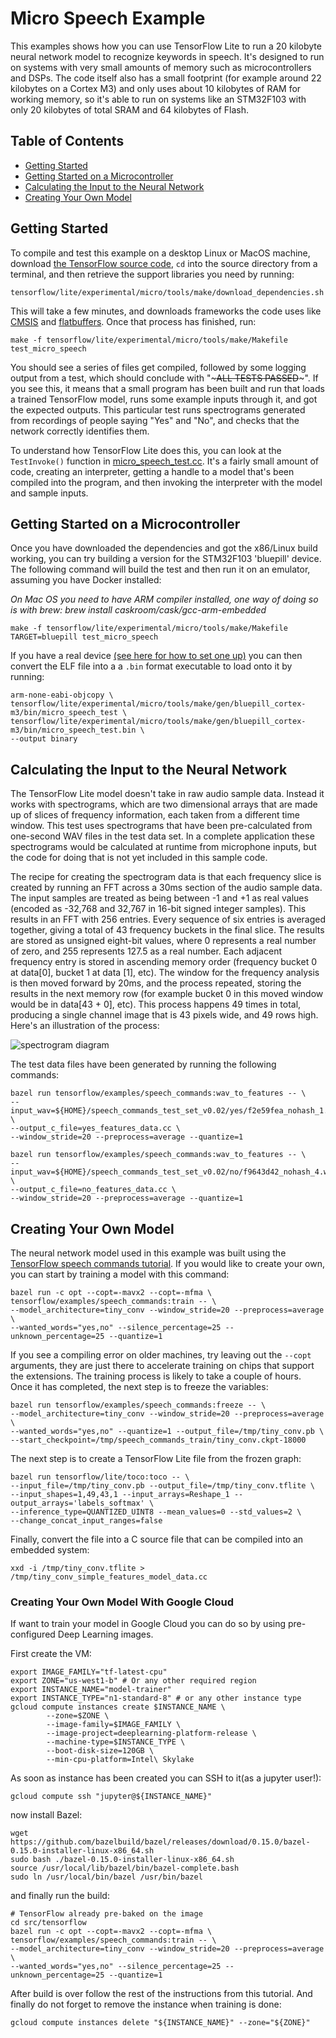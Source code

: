 # Micro Speech Example

This examples shows how you can use TensorFlow Lite to run a 20 kilobyte neural network model to recognize keywords in speech. It's designed to run on systems with very small amounts of memory such as microcontrollers and DSPs. The code itself also has a small footprint (for example around 22 kilobytes on a Cortex M3) and only uses about 10 kilobytes of RAM for working memory, so it's able to run on systems like an STM32F103 with only 20 kilobytes of total SRAM and 64 kilobytes of Flash.

## Table of Contents

  - [Getting Started](#getting-started)
  - [Getting Started on a Microcontroller](#getting-started-on-a-microcontroller)
  - [Calculating the Input to the Neural Network](#calculating-the-input-to-the-neural-network)
  - [Creating Your Own Model](#creating-your-own-model)

## Getting Started

To compile and test this example on a desktop Linux or MacOS machine, download [the TensorFlow source code](https://github.com/tensorflow/tensorflow), `cd` into the source directory from a terminal, and then retrieve the support libraries you need by running:

```
tensorflow/lite/experimental/micro/tools/make/download_dependencies.sh
```

This will take a few minutes, and downloads frameworks the code uses like [CMSIS](https://developer.arm.com/embedded/cmsis) and [flatbuffers](https://google.github.io/flatbuffers/). Once that process has finished, run:

```
make -f tensorflow/lite/experimental/micro/tools/make/Makefile test_micro_speech
```

You should see a series of files get compiled, followed by some logging output from a test, which should conclude with "~~~ALL TESTS PASSED~~~". If you see this, it means that a small program has been built and run that loads a trained TensorFlow model, runs some example inputs through it, and got the expected outputs. This particular test runs spectrograms generated from recordings of people saying "Yes" and "No", and checks that the network correctly identifies them.

To understand how TensorFlow Lite does this, you can look at the `TestInvoke()` function in [micro_speech_test.cc](https://github.com/tensorflow/tensorflow/tree/master/tensorflow/lite/experimental/micro/examples/micro_speech/micro_speech_test.cc). It's a fairly small amount of code, creating an interpreter, getting a handle to a model that's been compiled into the program, and then invoking the interpreter with the model and sample inputs.

## Getting Started on a Microcontroller

Once you have downloaded the dependencies and got the x86/Linux build working, you can try building a version for the STM32F103 'bluepill' device. The following command will build the test and then run it on an emulator, assuming you have Docker installed:

*On Mac OS you need to have ARM compiler installed, one way of doing so is with
brew: brew install caskroom/cask/gcc-arm-embedded*

```
make -f tensorflow/lite/experimental/micro/tools/make/Makefile TARGET=bluepill test_micro_speech
```

If you have a real device [(see here for how to set one up)](https://github.com/google/stm32_bare_lib/tree/master/README.md) you can then convert the ELF file into a  a `.bin` format executable to load onto it by running:

```
arm-none-eabi-objcopy \
tensorflow/lite/experimental/micro/tools/make/gen/bluepill_cortex-m3/bin/micro_speech_test \
tensorflow/lite/experimental/micro/tools/make/gen/bluepill_cortex-m3/bin/micro_speech_test.bin \
--output binary
```

## Calculating the Input to the Neural Network

The TensorFlow Lite model doesn't take in raw audio sample data. Instead it works with spectrograms, which are two dimensional arrays that are made up of slices of frequency information, each taken from a different time window. This test uses spectrograms that have been pre-calculated from one-second WAV files in the test data set. In a complete application these spectrograms would be calculated at runtime from microphone inputs, but the code for doing that is not yet included in this sample code.

The recipe for creating the spectrogram data is that each frequency slice is created by running an FFT across a 30ms section of the audio sample data. The input samples are treated as being between -1 and +1 as real values (encoded as -32,768 and 32,767 in 16-bit signed integer samples). This results in an FFT with 256 entries. Every sequence of six entries is averaged together, giving a total of 43 frequency buckets in the final slice. The results are stored as unsigned eight-bit values, where 0 represents a real number of zero, and 255 represents 127.5 as a real number. Each adjacent frequency entry is stored in ascending memory order (frequency bucket 0 at data[0], bucket 1 at data [1], etc). The window for the frequency analysis is then moved forward by 20ms, and the process repeated, storing the results in the next memory row (for example bucket 0 in this moved window would be in data[43 + 0], etc). This process happens 49 times in total, producing a single channel image that is 43 pixels wide, and 49 rows high. Here's an illustration of the process:

![spectrogram diagram](https://storage.googleapis.com/download.tensorflow.org/example_images/spectrogram_diagram.png)


The test data files have been generated by running the following commands:

```
bazel run tensorflow/examples/speech_commands:wav_to_features -- \
--input_wav=${HOME}/speech_commands_test_set_v0.02/yes/f2e59fea_nohash_1.wav \
--output_c_file=yes_features_data.cc \
--window_stride=20 --preprocess=average --quantize=1

bazel run tensorflow/examples/speech_commands:wav_to_features -- \
--input_wav=${HOME}/speech_commands_test_set_v0.02/no/f9643d42_nohash_4.wav \
--output_c_file=no_features_data.cc \
--window_stride=20 --preprocess=average --quantize=1
```

## Creating Your Own Model

The neural network model used in this example was built using the [TensorFlow speech commands tutorial](https://www.tensorflow.org/tutorials/sequences/audio_recognition). If you would like to create your own, you can start by training a model with this command:

```
bazel run -c opt --copt=-mavx2 --copt=-mfma \
tensorflow/examples/speech_commands:train -- \
--model_architecture=tiny_conv --window_stride=20 --preprocess=average \
--wanted_words="yes,no" --silence_percentage=25 --unknown_percentage=25 --quantize=1
```

If you see a compiling error on older machines, try leaving out the `--copt` arguments, they are just there to accelerate training on chips that support the extensions. The training process is likely to take a couple of hours. Once it has completed, the next step is to freeze the variables:

```
bazel run tensorflow/examples/speech_commands:freeze -- \
--model_architecture=tiny_conv --window_stride=20 --preprocess=average \
--wanted_words="yes,no" --quantize=1 --output_file=/tmp/tiny_conv.pb \
--start_checkpoint=/tmp/speech_commands_train/tiny_conv.ckpt-18000
```

The next step is to create a TensorFlow Lite file from the frozen graph:

```
bazel run tensorflow/lite/toco:toco -- \
--input_file=/tmp/tiny_conv.pb --output_file=/tmp/tiny_conv.tflite \
--input_shapes=1,49,43,1 --input_arrays=Reshape_1 --output_arrays='labels_softmax' \
--inference_type=QUANTIZED_UINT8 --mean_values=0 --std_values=2 \
--change_concat_input_ranges=false
```

Finally, convert the file into a C source file that can be compiled into an embedded system:

```
xxd -i /tmp/tiny_conv.tflite > /tmp/tiny_conv_simple_features_model_data.cc
```

### Creating Your Own Model With Google Cloud

If want to train your model in Google Cloud you can do so by using
pre-configured Deep Learning images.

First create the VM:

```
export IMAGE_FAMILY="tf-latest-cpu"
export ZONE="us-west1-b" # Or any other required region
export INSTANCE_NAME="model-trainer"
export INSTANCE_TYPE="n1-standard-8" # or any other instance type
gcloud compute instances create $INSTANCE_NAME \
        --zone=$ZONE \
        --image-family=$IMAGE_FAMILY \
        --image-project=deeplearning-platform-release \
        --machine-type=$INSTANCE_TYPE \
        --boot-disk-size=120GB \
        --min-cpu-platform=Intel\ Skylake
```

As soon as instance has been created you can SSH to it(as a jupyter user!):

```
gcloud compute ssh "jupyter@${INSTANCE_NAME}"
```

now install Bazel:

```
wget https://github.com/bazelbuild/bazel/releases/download/0.15.0/bazel-0.15.0-installer-linux-x86_64.sh
sudo bash ./bazel-0.15.0-installer-linux-x86_64.sh
source /usr/local/lib/bazel/bin/bazel-complete.bash
sudo ln /usr/local/bin/bazel /usr/bin/bazel
```

and finally run the build:

```
# TensorFlow already pre-baked on the image
cd src/tensorflow
bazel run -c opt --copt=-mavx2 --copt=-mfma \
tensorflow/examples/speech_commands:train -- \
--model_architecture=tiny_conv --window_stride=20 --preprocess=average \
--wanted_words="yes,no" --silence_percentage=25 --unknown_percentage=25 --quantize=1
```

After build is over follow the rest of the instructions from this tutorial. And
finally do not forget to remove the instance when training is done:

```
gcloud compute instances delete "${INSTANCE_NAME}" --zone="${ZONE}"
```
